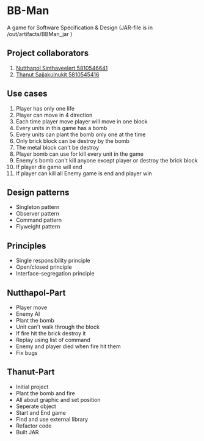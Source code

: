 # **BB-Man**
A game for Software Specification & Design
(JAR-file is in /out/artifacts/BBMan_jar )

## **Project collaborators**
1. [Nutthapol Sinthaveelert 5810546641](https://github.com/babestvl)
2. [Thanut Sajjakulnukit 5810545416](https://github.com/oatThanut)

## **Use cases**
1. Player has only one life
2. Player can move in 4 direction
3. Each time player move player will move in one block
4. Every units in this game has a bomb
5. Every units can plant the bomb only one at the time
6. Only brick block can be destroy by the bomb
7. The metal block can't be destroy
8. Player bomb can use for kill every unit in the game
9. Enemy's bomb can't kill anyone except player or destroy the brick block
10. If player die game will end
11. If player can kill all Enemy game is end and player win

## **Design patterns**
* Singleton pattern
* Observer pattern
* Command pattern
* Flyweight pattern

## **Principles**
* Single responsibility principle 
* Open/closed principle
* Interface-segregation principle

## **Nutthapol-Part**
* Player move
* Enemy AI
* Plant the bomb
* Unit can't walk through the block
* If fire hit the brick destroy it
* Replay using list of command
* Enemy and player died when fire hit them
* Fix bugs

## **Thanut-Part**
* Initial project
* Plant the bomb and fire
* All about graphic and set position
* Seperate object
* Start and End game
* Find and use external library
* Refactor code
* Built JAR
